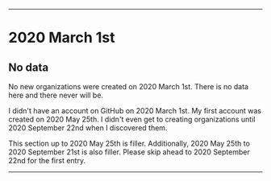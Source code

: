 
***

# 2020 March 1st

## No data

No new organizations were created on 2020 March 1st. There is no data here and there never will be.

I didn't have an account on GitHub on 2020 March 1st. My first account was created on 2020 May 25th. I didn't even get to creating organizations until 2020 September 22nd when I discovered them.

This section up to 2020 May 25th is filler. Additionally, 2020 May 25th to 2020 September 21st is also filler. Please skip ahead to 2020 September 22nd for the first entry.

***
